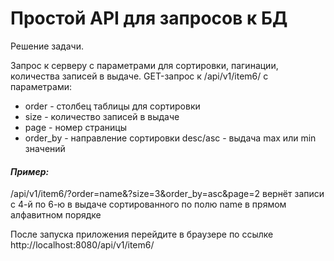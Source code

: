 # Простой API для запросов к БД

Решение задачи.

Запрос к серверу с параметрами для сортировки, пагинации, количества записей в выдаче.
GET-запрос к /api/v1/item6/ c параметрами:
- order - столбец таблицы для сортировки
- size - количество записей в выдаче
- page - номер страницы
- order_by - направление сортировки desc/asc - выдача max или min значений

#### _Пример:_
/api/v1/item6/?order=name&?size=3&order_by=asc&page=2 вернёт записи с 4-й по 6-ю в выдаче сортированного по полю name в прямом алфавитном порядке

После запуска приложения перейдите в браузере по ссылке http://localhost:8080/api/v1/item6/